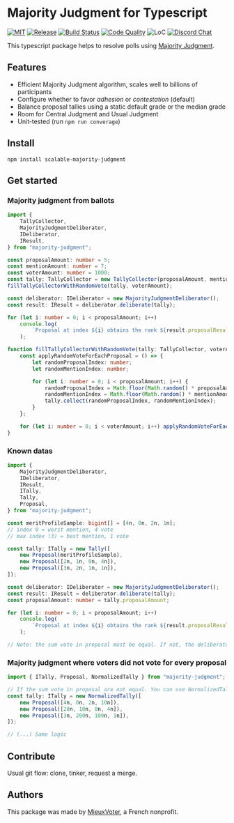 # Majority Judgment for Typescript

[![MIT](https://img.shields.io/github/license/MieuxVoter/majority-judgment-library-typescript?style=for-the-badge)](LICENSE)
[![Release](https://img.shields.io/github/v/release/MieuxVoter/majority-judgment-library-typescript?include_prereleases&style=for-the-badge)](https://github.com/MieuxVoter/majority-judgment-library-typescript/releases)
[![Build Status](https://img.shields.io/github/workflow/status/MieuxVoter/majority-judgment-library-typescript/typescript?style=for-the-badge)](https://github.com/MieuxVoter/majority-judgment-library-typescript/actions/workflows/typescript.yml)
[![Code Quality](https://img.shields.io/codefactor/grade/github/MieuxVoter/majority-judgment-library-typescript?style=for-the-badge)](https://www.codefactor.io/repository/github/mieuxvoter/majority-judgment-library-typescript)
![LoC](https://img.shields.io/tokei/lines/github/MieuxVoter/majority-judgment-library-typescript?style=for-the-badge)
[![Discord Chat](https://img.shields.io/discord/705322981102190593.svg?style=for-the-badge)](https://discord.gg/rAAQG9S)

This typescript package helps to resolve polls using [Majority Judgment](https://fr.wikipedia.org/wiki/Jugement_majoritaire).

## Features

-   Efficient Majority Judgment algorithm, scales well to billions of participants
-   Configure whether to favor _adhesion_ or _contestation_ (default)
-   Balance proposal tallies using a static default grade or the median grade
-   Room for Central Judgment and Usual Judgment
-   Unit-tested (run `npm run converage`)

## Install

`npm install scalable-majority-judgment`

## Get started

### Majority judgment from ballots

```typescript
import {
    TallyCollector,
    MajorityJudgmentDeliberator,
    IDeliberator,
    IResult,
} from "majority-judgment";

const proposalAmount: number = 5;
const mentionAmount: number = 7;
const voterAmount: number = 1000;
const tally: TallyCollector = new TallyCollector(proposalAmount, mentionAmount);
fillTallyCollectorWithRandomVote(tally, voterAmount);

const deliberator: IDeliberator = new MajorityJudgmentDeliberator();
const result: IResult = deliberator.deliberate(tally);

for (let i: number = 0; i < proposalAmount; i++)
    console.log(
        `Proposal at index ${i} obtains the rank ${result.proposalResults[i].rank} with the majority mention at index ${result.proposalResults[i].analysis.medianMentionIndex}`
    );

function fillTallyCollectorWithRandomVote(tally: TallyCollector, voterAmount: number): void {
    const applyRandomVoteForEachProposal = () => {
        let randomProposalIndex: number;
        let randomMentionIndex: number;

        for (let i: number = 0; i < proposalAmount; i++) {
            randomProposalIndex = Math.floor(Math.random() * proposalAmount);
            randomMentionIndex = Math.floor(Math.random() * mentionAmount);
            tally.collect(randomProposalIndex, randomMentionIndex);
        }
    };

    for (let i: number = 0; i < voterAmount; i++) applyRandomVoteForEachProposal();
}
```

### Known datas

```typescript
import {
    MajorityJudgmentDeliberator,
    IDeliberator,
    IResult,
    ITally,
    Tally,
    Proposal,
} from "majority-judgment";

const meritProfileSample: bigint[] = [4n, 0n, 2n, 1n];
// index 0 = worst mention, 4 vote
// max index (3) = best mention, 1 vote

const tally: ITally = new Tally([
    new Proposal(meritProfileSample),
    new Proposal([2n, 1n, 0n, 4n]),
    new Proposal([3n, 2n, 1n, 1n]),
]);

const deliberator: IDeliberator = new MajorityJudgmentDeliberator();
const result: IResult = deliberator.deliberate(tally);
const proposalAmount: number = tally.proposalAmount;

for (let i: number = 0; i < proposalAmount; i++)
    console.log(
        `Proposal at index ${i} obtains the rank ${result.proposalResults[i].rank} with the majority mention at index ${result.proposalResults[i].analysis.medianMentionIndex}`
    );

// Note: the sum vote in proposal must be equal. If not, the deliberator will throw an error.
```

### Majority judgment where voters did not vote for every proposal

```typescript
import { ITally, Proposal, NormalizedTally } from "majority-judgment";

// If the sum vote in proposal are not equal. You can use NormalizedTally.
const tally: ITally = new NormalizedTally([
    new Proposal([4n, 0n, 2n, 10n]),
    new Proposal([20n, 10n, 0n, 4n]),
    new Proposal([3n, 200n, 100n, 1n]),
]);

// (...) Same logic
```

## Contribute

Usual git flow: clone, tinker, request a merge.

## Authors

This package was made by [MieuxVoter](https://mieuxvoter.fr/), a French nonprofit.
